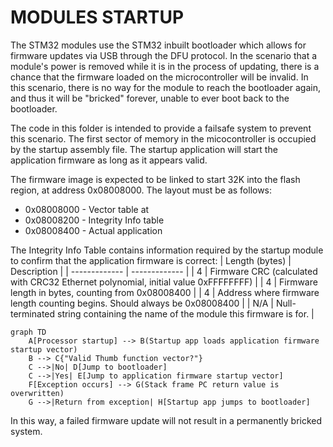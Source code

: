 # MODULES STARTUP
The STM32 modules use the STM32 inbuilt bootloader which allows for firmware updates via USB through the DFU protocol. In the scenario that a module's power is removed while it is in the process of updating, there is a chance that the firmware loaded on the microcontroller will be invalid. In this scenario, there is no way for the module to reach the bootloader again, and thus it will be "bricked" forever, unable to ever boot back to the bootloader.

The code in this folder is intended to provide a failsafe system to prevent this scenario. The first sector of memory in the micocontroller is occupied by the startup assembly file. The startup application will start the application firmware as long as it appears valid.

The firmware image is expected to be linked to start 32K into the flash region, at address 0x08008000. The layout must be as follows:
- 0x08008000 - Vector table at 
- 0x08008200 - Integrity Info table
- 0x08008400 - Actual application

The Integrity Info Table contains information required by the startup module to confirm that the application firmware is correct:
| Length (bytes)  | Description |
| ------------- | ------------- |
| 4  | Firmware CRC (calculated with CRC32 Ethernet polynomial, initial value 0xFFFFFFFF)  |
| 4  | Firmware length in bytes, counting from 0x08008400  |
| 4  | Address where firmware length counting begins. Should always be 0x08008400 |
| N/A | Null-terminated string containing the name of the module this firmware is for. |

```mermaid
graph TD
    A[Processor startup] --> B(Startup app loads application firmware startup vector)
    B --> C{"Valid Thumb function vector?"}
    C -->|No| D[Jump to bootloader]
    C -->|Yes| E[Jump to application firmware startup vector]
    F[Exception occurs] --> G(Stack frame PC return value is overwritten) 
    G -->|Return from exception| H[Startup app jumps to bootloader]
```

In this way, a failed firmware update will not result in a permanently bricked system.
